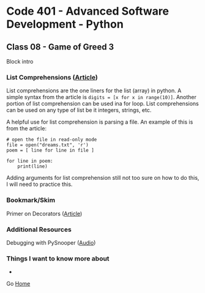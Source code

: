# Code 401 - Advanced Software Development - Python

## Class 08 - Game of Greed 3

Block intro

<!-- > An investment in knowledge pays the best interest. –  Benjamin Franklin -->

### List Comprehensions ([Article](https://www.pythonforbeginners.com/basics/list-comprehensions-in-python))

List comprehensions are the one liners for the list (array) in python. A simple syntax from the article is ```digits = [x for x in range(10)]```. Another portion of list comprehension can be used ina for loop. List comprehensions can be used on any type of list be it integers, strings, etc.

A helpful use for list comprehension is parsing a file. An example of this is from the article:

```
# open the file in read-only mode
file = open("dreams.txt", 'r')
poem = [ line for line in file ]

for line in poem:
    print(line)
```

Adding arguments for list comprehension still not too sure on how to do this, I will need to practice this.

### Bookmark/Skim

Primer on Decorators ([Article](https://realpython.com/primer-on-python-decorators/))

### Additional Resources

Debugging with PySnooper ([Audio](https://www.pythonpodcast.com/pysnooper-python-debugging-episode-241/))

### Things I want to know more about

* 

Go [Home](index.md)